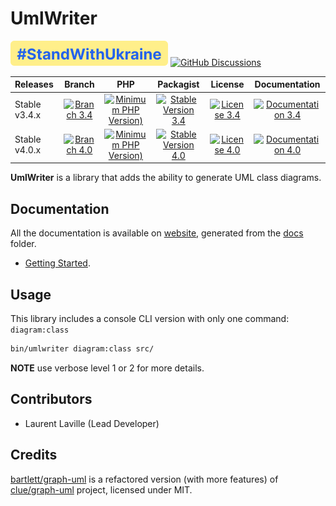 <!-- markdownlint-disable MD013 -->
# UmlWriter
[![StandWithUkraine](https://raw.githubusercontent.com/vshymanskyy/StandWithUkraine/main/badges/StandWithUkraine.svg)](https://github.com/vshymanskyy/StandWithUkraine/blob/main/docs/README.md)
[![GitHub Discussions](https://img.shields.io/github/discussions/llaville/umlwriter)](https://github.com/llaville/umlwriter/discussions)

| Releases      |                   Branch                    |                              PHP                              |                         Packagist                         |                    License                     |                          Documentation                           |
|:--------------|:-------------------------------------------:|:-------------------------------------------------------------:|:---------------------------------------------------------:|:----------------------------------------------:|:----------------------------------------------------------------:|
| Stable v3.4.x | [![Branch 3.4][Branch_34x-img]][Branch_34x] | [![Minimum PHP Version)][PHPVersion_34x-img]][PHPVersion_34x] | [![Stable Version 3.4][Packagist_34x-img]][Packagist_34x] | [![License 3.4][License_34x-img]][License_34x] | [![Documentation 3.4][Documentation_34x-img]][Documentation_34x] |
| Stable v4.0.x | [![Branch 4.0][Branch_40x-img]][Branch_40x] | [![Minimum PHP Version)][PHPVersion_40x-img]][PHPVersion_40x] | [![Stable Version 4.0][Packagist_40x-img]][Packagist_40x] | [![License 4.0][License_40x-img]][License_40x] | [![Documentation 4.0][Documentation_40x-img]][Documentation_40x] |

[Branch_34x-img]: https://img.shields.io/badge/branch-3.4-orange
[Branch_34x]: https://github.com/llaville/umlwriter/tree/3.4
[PHPVersion_34x-img]: https://img.shields.io/packagist/php-v/bartlett/umlwriter/3.4.0
[PHPVersion_34x]: https://www.php.net/supported-versions.php
[Packagist_34x-img]: https://img.shields.io/badge/packagist-v3.4.0-blue
[Packagist_34x]: https://packagist.org/packages/bartlett/umlwriter
[License_34x-img]: https://img.shields.io/packagist/l/bartlett/umlwriter
[License_34x]: https://github.com/llaville/umlwriter/blob/3.4/LICENSE
[Documentation_34x-img]: https://img.shields.io/badge/documentation-v3.4-green
[Documentation_34x]: https://github.com/llaville/umlwriter/tree/3.4/docs

[Branch_40x-img]: https://img.shields.io/badge/branch-4.0-orange
[Branch_40x]: https://github.com/llaville/umlwriter/tree/4.0
[PHPVersion_40x-img]: https://img.shields.io/packagist/php-v/bartlett/umlwriter/4.0.0
[PHPVersion_40x]: https://www.php.net/supported-versions.php
[Packagist_40x-img]: https://img.shields.io/badge/packagist-v4.0.0-blue
[Packagist_40x]: https://packagist.org/packages/bartlett/umlwriter
[License_40x-img]: https://img.shields.io/packagist/l/bartlett/umlwriter
[License_40x]: https://github.com/llaville/umlwriter/blob/4.0/LICENSE
[Documentation_40x-img]: https://img.shields.io/badge/documentation-v4.0-green
[Documentation_40x]: https://github.com/llaville/umlwriter/tree/4.0/docs


**UmlWriter** is a library that adds the ability to generate UML class diagrams.

## Documentation


All the documentation is available on [website](https://llaville.github.io/umlwriter/4.0),
generated from the [docs](https://github.com/llaville/umlwriter/tree/4.0/docs) folder.

* [Getting Started](docs/getting-started.md).

## Usage

This library includes a console CLI version with only one command: `diagram:class`

```bash
bin/umlwriter diagram:class src/
```

**NOTE** use verbose level 1 or 2 for more details.

## Contributors

- Laurent Laville (Lead Developer)

## Credits

[bartlett/graph-uml](https://github.com/llaville/graph-uml) is a refactored version (with more features) of [clue/graph-uml](https://github.com/clue/graph-uml) project, licensed under MIT.
